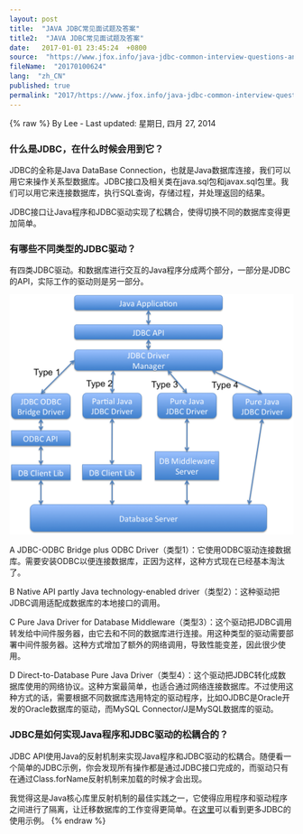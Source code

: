 ```yaml
---
layout: post
title:  "JAVA JDBC常见面试题及答案"
title2:  "JAVA JDBC常见面试题及答案"
date:   2017-01-01 23:45:24  +0800
source:  "https://www.jfox.info/java-jdbc-common-interview-questions-and-answers.html"
fileName:  "20170100624"
lang:  "zh_CN"
published: true
permalink: "2017/https://www.jfox.info/java-jdbc-common-interview-questions-and-answers.html"
---
```

{% raw %}
By Lee - Last updated: 星期日, 四月 27, 2014

### **什么是JDBC，在什么时候会用到它？**

JDBC的全称是Java DataBase Connection，也就是Java数据库连接，我们可以用它来操作关系型数据库。JDBC接口及相关类在java.sql包和javax.sql包里。我们可以用它来连接数据库，执行SQL查询，存储过程，并处理返回的结果。

JDBC接口让Java程序和JDBC驱动实现了松耦合，使得切换不同的数据库变得更加简单。

### **有哪些不同类型的JDBC驱动？**

有四类JDBC驱动。和数据库进行交互的Java程序分成两个部分，一部分是JDBC的API，实际工作的驱动则是另一部分。

[![JDBC-Drivers](fa44731.png)](https://www.jfox.info/go.php?url=http://www.jfox.info/wp-content/uploads/2014/04/JDBC-Drivers.png)

A JDBC-ODBC Bridge plus ODBC Driver（类型1）：它使用ODBC驱动连接数据库。需要安装ODBC以便连接数据库，正因为这样，这种方式现在已经基本淘汰了。

B Native API partly Java technology-enabled driver（类型2）：这种驱动把JDBC调用适配成数据库的本地接口的调用。

C Pure Java Driver for Database Middleware（类型3）：这个驱动把JDBC调用转发给中间件服务器，由它去和不同的数据库进行连接。用这种类型的驱动需要部署中间件服务器。这种方式增加了额外的网络调用，导致性能变差，因此很少使用。

D Direct-to-Database Pure Java Driver（类型4）：这个驱动把JDBC转化成数据库使用的网络协议。这种方案最简单，也适合通过网络连接数据库。不过使用这种方式的话，需要根据不同数据库选用特定的驱动程序，比如OJDBC是Oracle开发的Oracle数据库的驱动，而MySQL Connector/J是MySQL数据库的驱动。

### **JDBC是如何实现Java程序和JDBC驱动的松耦合的？**

JDBC API使用Java的反射机制来实现Java程序和JDBC驱动的松耦合。随便看一个简单的JDBC示例，你会发现所有操作都是通过JDBC接口完成的，而驱动只有在通过Class.forName反射机制来加载的时候才会出现。

我觉得这是Java核心库里反射机制的最佳实践之一，它使得应用程序和驱动程序之间进行了隔离，让迁移数据库的工作变得更简单。在[这里](https://www.jfox.info/go.php?url=http://www.journaldev.com/2471/jdbc-example-tutorial-drivers-connection-statement-resultset)可以看到更多JDBC的使用示例。
{% endraw %}